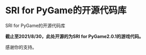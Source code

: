 # SRI for PyGame的开源代码库
SRI for PyGame的开源代码库

**截止至2021/8/30，此处开源的为SRI for PyGame2.0.1的游戏代码。**

感谢你的支持。

